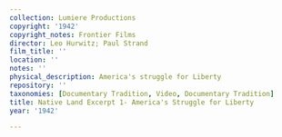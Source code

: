 ```yaml
---
collection: Lumiere Productions
copyright: '1942'
copyright_notes: Frontier Films
director: Leo Hurwitz; Paul Strand
film_title: ''
location: ''
notes: ''
physical_description: America's struggle for Liberty
repository: ''
taxonomies: [Documentary Tradition, Video, Documentary Tradition]
title: Native Land Excerpt 1- America's Struggle for Liberty
year: '1942'

---
```

